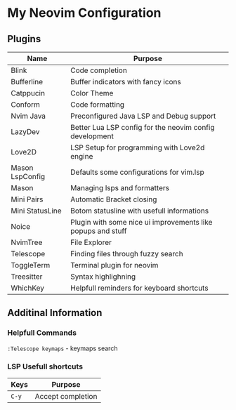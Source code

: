 # My Neovim Configuration

## Plugins

| Name            | Purpose                                                     |
| --------------- | ----------------------------------------------------------- |
| Blink           | Code completion                                             |
| Bufferline      | Buffer indicators with fancy icons                          |
| Catppucin       | Color Theme                                                 |
| Conform         | Code formatting                                             |
| Nvim Java       | Preconfigured Java LSP and Debug support                    |
| LazyDev         | Better Lua LSP config for the neovim config development     |
| Love2D          | LSP Setup for programming with Love2d engine                |
| Mason LspConfig | Defaults some configurations for vim.lsp                    |
| Mason           | Managing lsps and formatters                                |
| Mini Pairs      | Automatic Bracket closing                                   |
| Mini StatusLine | Botom statusline with usefull informations                  |
| Noice           | Plugin with some nice ui improvements like popups and stuff |
| NvimTree        | File Explorer                                               |
| Telescope       | Finding files through fuzzy search                          |
| ToggleTerm      | Terminal plugin for neovim                                  |
| Treesitter      | Syntax highlighning                                         |
| WhichKey        | Helpfull reminders for keyboard shortcuts                   |

## Additinal Information

### Helpfull Commands

`:Telescope keymaps` - keymaps search

### LSP Usefull shortcuts

| Keys  | Purpose           |
| ----- | ----------------- |
| `C-y` | Accept completion |
